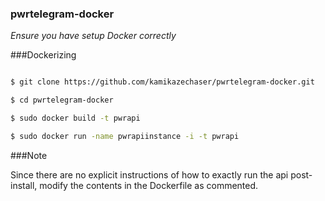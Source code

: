 ### pwrtelegram-docker

_Ensure you have setup Docker correctly_

###Dockerizing

```bash

$ git clone https://github.com/kamikazechaser/pwrtelegram-docker.git

$ cd pwrtelegram-docker

$ sudo docker build -t pwrapi

$ sudo docker run -name pwrapiinstance -i -t pwrapi
```

###Note

Since there are no explicit instructions of how to exactly run the api post-install, modify the contents in the Dockerfile as commented.
